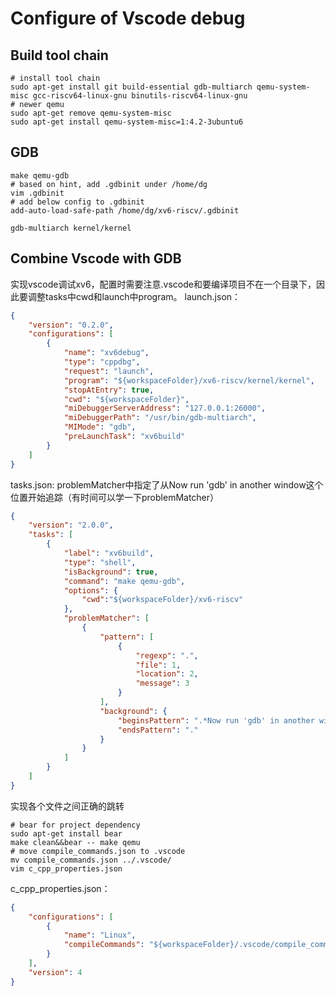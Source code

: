 # Configure of Vscode debug
## Build tool chain
``` shell
# install tool chain
sudo apt-get install git build-essential gdb-multiarch qemu-system-misc gcc-riscv64-linux-gnu binutils-riscv64-linux-gnu 
# newer qemu
sudo apt-get remove qemu-system-misc
sudo apt-get install qemu-system-misc=1:4.2-3ubuntu6
```
## GDB
``` shell
make qemu-gdb
# based on hint, add .gdbinit under /home/dg
vim .gdbinit
# add below config to .gdbinit
add-auto-load-safe-path /home/dg/xv6-riscv/.gdbinit

gdb-multiarch kernel/kernel
```
## Combine Vscode with GDB
实现vscode调试xv6，配置时需要注意.vscode和要编译项目不在一个目录下，因此要调整tasks中cwd和launch中program。
launch.json：
``` json
{
    "version": "0.2.0",
    "configurations": [
        {
            "name": "xv6debug",
            "type": "cppdbg",
            "request": "launch",
            "program": "${workspaceFolder}/xv6-riscv/kernel/kernel",
            "stopAtEntry": true,
            "cwd": "${workspaceFolder}",
            "miDebuggerServerAddress": "127.0.0.1:26000", 
            "miDebuggerPath": "/usr/bin/gdb-multiarch", 
            "MIMode": "gdb",
            "preLaunchTask": "xv6build"
        }
    ]
}
```
tasks.json:
problemMatcher中指定了从Now run 'gdb' in another window这个位置开始追踪（有时间可以学一下problemMatcher）
``` json
{
    "version": "2.0.0",
    "tasks": [
        {
            "label": "xv6build",
            "type": "shell",
            "isBackground": true,
            "command": "make qemu-gdb",
            "options": {
                "cwd":"${workspaceFolder}/xv6-riscv"
            },
            "problemMatcher": [
                {
                    "pattern": [
                        {
                            "regexp": ".",
                            "file": 1,
                            "location": 2,
                            "message": 3
                        }
                    ],
                    "background": {
                        "beginsPattern": ".*Now run 'gdb' in another window.",
                        "endsPattern": "."
                    }
                }
            ]
        }
    ]
}
```
实现各个文件之间正确的跳转
``` shell
# bear for project dependency
sudo apt-get install bear
make clean&&bear -- make qemu
# move compile_commands.json to .vscode
mv compile_commands.json ../.vscode/
vim c_cpp_properties.json
```
c_cpp_properties.json：
``` json
{
    "configurations": [
        {
            "name": "Linux",
            "compileCommands": "${workspaceFolder}/.vscode/compile_commands.json"
        }
    ],
    "version": 4
}
```
